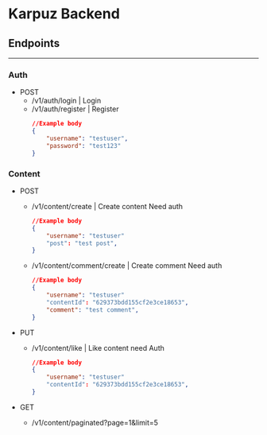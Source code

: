 # Karpuz Backend

## Endpoints

---

### Auth

- POST
  - /v1/auth/login | Login
  - /v1/auth/register | Register
    ```json
    //Example body
    {
    	"username": "testuser",
    	"password": "test123"
    }
    ```

### Content

- POST

  - /v1/content/create | Create content Need auth
    ```json
    //Example body
    {
    	"username": "testuser"
    	"post": "test post",
    }
    ```
  - /v1/content/comment/create | Create comment Need auth
    ```json
    //Example body
    {
    	"username": "testuser"
    	"contentId": "629373bdd155cf2e3ce18653",
    	"comment": "test comment",
    }
    ```

- PUT

  - /v1/content/like | Like content need Auth
    ```json
    //Example body
    {
    	"username": "testuser"
    	"contentId": "629373bdd155cf2e3ce18653",
    }
    ```

- GET
  - /v1/content/paginated?page=1&limit=5
